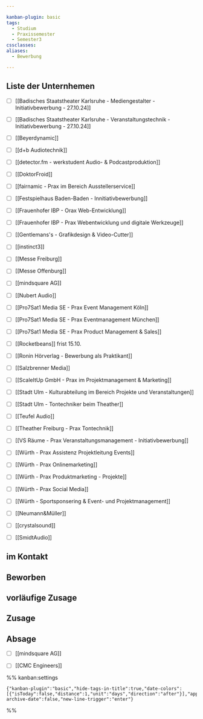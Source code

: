 ```yaml
---

kanban-plugin: basic
tags:
  - Studium
  - Praxissemester
  - Semester3
cssclasses: 
aliases:
  - Bewerbung

---
```


## Liste der Unternhemen

- [ ] [[Badisches Staatstheater Karlsruhe - Mediengestalter - Initiativbewerbung - 27.10.24]]
- [ ] [[Badisches Staatstheater Karlsruhe - Veranstaltungstechnik - Initiativbewerbung - 27.10.24]]
- [ ] [[Beyerdynamic]]
- [ ] [[d+b Audiotechnik]]
- [ ] [[detector.fm - werkstudent Audio- & Podcastproduktion]]
- [ ] [[DoktorFroid]]
- [ ] [[fairnamic - Prax im Bereich Ausstellerservice]]
- [ ] [[Festspielhaus Baden-Baden - Innitiativbewerbung]]
- [ ] [[Frauenhofer IBP - Orax Web-Entwicklung]]
- [ ] [[Frauenhofer IBP - Prax Webentwicklung und digitale Werkzeuge]]
- [ ] [[Gentlemans's - Grafikdesign & Video-Cutter]]
- [ ] [[instinct3]]
- [ ] [[Messe Freiburg]]
- [ ] [[Messe Offenburg]]
- [ ] [[mindsquare AG]]
- [ ] [[Nubert Audio]]
- [ ] [[Pro7Sat1 Media SE - Prax Event Management Köln]]
- [ ] [[Pro7Sat1 Media SE - Prax Eventmanagement München]]
- [ ] [[Pro7Sat1 Media SE - Prax Product Management & Sales]]
- [ ] [[Rocketbeans]] frist 15.10.
- [ ] [[Ronin Hörverlag - Bewerbung als Praktikant]]
- [ ] [[Salzbrenner Media]]
- [ ] [[ScaleItUp GmbH - Prax im Projektmanagement & Marketing]]
- [ ] [[Stadt Ulm - Kulturabteilung im Bereich Projekte und Veranstaltungen]]
- [ ] [[Stadt Ulm - Tontechniker beim Theather]]
- [ ] [[Teufel Audio]]
- [ ] [[Theather Freiburg - Prax Tontechnik]]
- [ ] [[VS Räume - Prax Veranstaltungsmanagement - Initiativbewerbung]]
- [ ] [[Würth - Prax Assistenz Projektleitung Events]]
- [ ] [[Würth - Prax Onlinemarketing]]
- [ ] [[Würth - Prax Produktmarketing - Projekte]]
- [ ] [[Würth - Prax Social Media]]
- [ ] [[Würth - Sportsponsering & Event- und Projektmanagement]]
- [ ] [[Neumann&Müller]]
- [ ] [[crystalsound]]
- [ ] [[SmidtAudio]]


## im Kontakt



## Beworben



## vorläufige Zusage



## Zusage



## Absage

- [ ] [[mindsquare AG]]
- [ ] [[CMC Engineers]]




%% kanban:settings
```
{"kanban-plugin":"basic","hide-tags-in-title":true,"date-colors":[{"isToday":false,"distance":1,"unit":"days","direction":"after"}],"append-archive-date":false,"new-line-trigger":"enter"}
```
%%